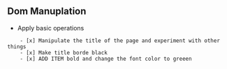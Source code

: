 ## Dom Manuplation

- Apply basic operations

```
    - [x] Manipulate the title of the page and experiment with other things
    - [x] Make title borde black
    - [x] ADD ITEM bold and change the font color to greeen
```
